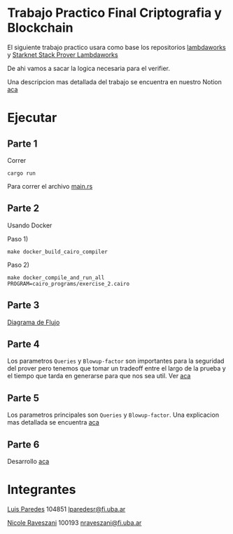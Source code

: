 # Trabajo Practico Final Criptografia y Blockchain


El siguiente trabajo practico usara como base los repositorios [lambdaworks](https://github.com/lambdaclass/lambdaworks) y [Starknet Stack Prover Lambdaworks](https://github.com/lambdaclass/starknet_stack_prover_lambdaworks)

De ahi vamos a sacar la logica necesaria para el verifier.


Una descripcion mas detallada del trabajo se encuentra en nuestro Notion [aca](https://mis-notas.notion.site/Final-30a1521f0d21498f8ce5488b549103da?pvs=4)

# Ejecutar

## Parte 1

Correr 

`cargo run`

Para correr el archivo [main.rs](./src/main.rs)

## Parte 2

Usando Docker

Paso 1) 

`make docker_build_cairo_compiler`

Paso 2)

`make docker_compile_and_run_all PROGRAM=cairo_programs/exercise_2.cairo`

## Parte 3

[Diagrama de Flujo](https://www.notion.so/mis-notas/Parte-3-23af68d503064bfd932181469313fdbb?pvs=4#c87d49ffb9a842bc8e76d683e444443d)

## Parte 4
Los parametros `Queries` y `Blowup-factor` son importantes para la seguridad del prover pero tenemos que tomar un tradeoff entre el largo de la prueba y el tiempo que tarda en generarse para que nos sea util. Ver [aca](https://mis-notas.notion.site/Parte-4-cbe2522f258145a091c816bd2d2efc39?pvs=4)

## Parte 5
Los parametros principales son `Queries` y `Blowup-factor`. Una explicacion mas detallada se encuentra [aca](https://mis-notas.notion.site/Parte-5-56e84d86abd54b10bfaf6c5ddebf43d5?pvs=4)

## Parte 6
Desarrollo [aca](https://mis-notas.notion.site/Parte-6-64df88e05a944d179fb9e27707536686?pvs=4)

# Integrantes

[Luis Paredes](https://github.com/LuisParedes1) 104851 lparedesr@fi.uba.ar

[Nicole Raveszani](https://github.com/nravesz) 100193 nraveszani@fi.uba.ar
